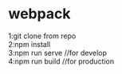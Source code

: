 # webpack
1:git clone from repo <br>
2:npm install <br>
3:npm run serve //for develop<br>
4:npm run build //for production<br>
